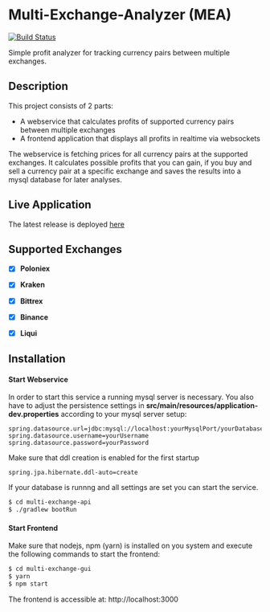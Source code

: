 # Multi-Exchange-Analyzer (MEA)

[![Build Status](https://travis-ci.org/yashino91/multi-exchange-analyzer.svg?branch=master)](https://travis-ci.org/yashino91/multi-exchange-analyzer)


Simple profit analyzer for tracking currency pairs between multiple exchanges.

## Description
This project consists of 2 parts:
  - A webservice that calculates profits of supported currency pairs between multiple exchanges
  - A frontend application that displays all profits in realtime via websockets

The webservice is fetching prices for all currency pairs at the supported exchanges. It calculates possible profits that you can gain, if you buy and sell a currency pair at a specific exchange and saves the results into a mysql database for later analyses.

## Live Application
The latest release is deployed [here](https://bitwork.soon.it/me-analyzer/)

## Supported Exchanges
- [x] **Poloniex**
- [x] **Kraken**
- [x] **Bittrex**
- [x] **Binance**
- [x] **Liqui**


## Installation

#### Start Webservice
In order to start this service a running mysql server is necessary.
You also have to adjust the persistence settings in **src/main/resources/application-dev.properties** according to your mysql server setup:
```
spring.datasource.url=jdbc:mysql://localhost:yourMysqlPort/yourDatabase
spring.datasource.username=yourUsername
spring.datasource.password=yourPassword
```

Make sure that ddl creation is enabled for the first startup
```
spring.jpa.hibernate.ddl-auto=create
```
If your database is runnng and all settings are set you can start the service.
```sh
$ cd multi-exchange-api
$ ./gradlew bootRun
```

#### Start Frontend
Make sure that nodejs, npm (yarn) is installed on you system and execute the following commands to start the frontend:
```sh
$ cd multi-exchange-gui
$ yarn
$ npm start
```

The frontend is accessible at: http://localhost:3000

